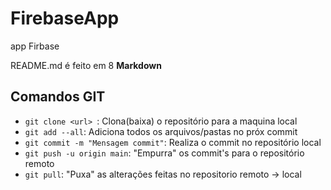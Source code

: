 # FirebaseApp
app Firbase

README.md é feito em 8 **Markdown** 

## Comandos GIT

- ``git clone <url> ``: Clona(baixa) o repositório para a maquina local
- ``git add --all``: Adiciona todos os arquivos/pastas no próx commit
- ``git commit -m "Mensagem commit"``: Realiza o commit no repositório local
- ``git push -u origin main``: "Empurra" os commit's para o repositório remoto
- ``git pull``: "Puxa" as alterações feitas no repositorio remoto -> local
 
